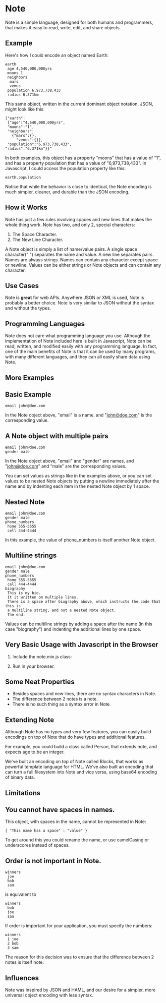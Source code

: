 Note
====

Note is a simple language, designed for both humans and programmers, that makes it easy to read, write, edit, and share objects.

Example
-------

Here's how I could encode an object named Earth:

    earth
     age 4,540,000,000yrs
     moons 1
     neighbors
      mars
      venus
     population 6,973,738,433
     radius 6.371km

This same object, written in the current dominant object notation, JSON, might look like this:

    {"earth":
     {"age":"4,540,000,000yrs",
     "moons":"1",
     "neighbors":
       {"mars":{},
         "venus":{}},
     "population":"6,973,738,433",
    "radius":"6.371km"}}"

In both examples, this object has a property "moons" that has a value of "1", and has a property population that has a value of "6,973,738,433". In Javascript, I could access the population property like this:

    earth.population

Notice that while the behavior is close to identical, the Note encoding is much simpler, cleaner, and durable than the JSON encoding.

How it Works
------------

Note has just a few rules involving spaces and new lines that makes the whole thing work. Note has two, and only 2, special characters:

1. The Space Character.
2. The New Line Character.

A Note object is simply a list of name/value pairs. A single space character(" ") separates the name and value. A new line separates pairs. Names are always strings. Names can contain any character except space or newline. Values can be either strings or Note objects and can contain any character.

Use Cases
---------

Note is **great** for web APIs. Anywhere JSON or XML is used, Note is probably a better choice. Note is very similar to JSON without the syntax and without the types.

Programming Languages
---------------------

Note does not care what programming language you use. Although the implementation of Note included here is built in Javascript, Note can be read, written, and modified easily with any programming language. In fact, one of the main benefits of Note is that it can be used by many programs, with many different languages, and they can all easily share data using Note.

More Examples
-------------

## Basic Example

    email john@doe.com

In the Note object above, "email" is a name, and "john@doe.com" is the corresponding value.

## A Note object with multiple pairs

    email john@doe.com
    gender male

In the Note object above,  "email" and "gender" are names, and "john@doe.com" and "male" are the corresponding values.

You can set values as strings like in the examples above, or you can set values to be nested Note objects by putting a newline immediately after the name and by indenting each item in the nested Note object by 1 space.

## Nested Note

    email john@doe.com
    gender male
    phone_numbers
     home 555-5555
     cell 444-4444

In this example, the value of phone_numbers is itself another Note object.

## Multiline strings

    email john@doe.com
    gender male
    phone_numbers
     home 555-5555
     cell 444-4444
    biography 
     This is my bio.
     It it written on multiple lines.
     There is a space after biography above, which instructs the code that this is
     a multiline string, and not a nested Note object.
     The end.
 
Values can be multiline strings by adding a space after the name (in this case "biography") and indenting the additional lines by one space.

Very Basic Usage with Javascript in the Browser
-----------------------------------------------

1. Include the note.min.js class:

    <script type="text/javascript" src="note.min.js"></src>

2. Write some code:
    <script type="text/javascript">
      var note = new Note()
      note.name = "Breck"
      note.gender = "male"
      alert(note.toString())
    </script>

3. Run in your browser.


Some Neat Properties
--------------------

- Besides spaces and new lines, there are no syntax characters in Note.
- The difference between 2 notes is a note.
- There is no such thing as a syntax error in Note.


Extending Note
--------------

Although Note has no types and very few features, you can easily build encodings on top of Note that do have types and additional features.

For example, you could build a class called Person, that extends note, and expects age to be an integer.

We've built an encoding on top of Note called Blocks, that works as powerful template language for HTML. We've also built an encoding that can turn a full filesystem into Note and vice versa, using base64 encoding of binary data.

Limitations
-----------

## You cannot have spaces in names.

This object, with spaces in the name, cannot be represented in Note:

    { "This name has a space" : "value" }

To get around this you could rename the name, or use camelCasing or underscores instead of spaces.

## Order is not important in Note.

    winners
     joe
     bob
     sam

is equivalent to

    winners
     bob
     joe
     sam

If order is important for your application, you must specify the numbers:

    winners
     1 joe
     2 bob
     3 sam

The reason for this decision was to ensure that the difference between 2 notes is itself note.


Influences
----------

Note was inspired by JSON and HAML, and our desire for a simpler, more universal object encoding with less syntax.



